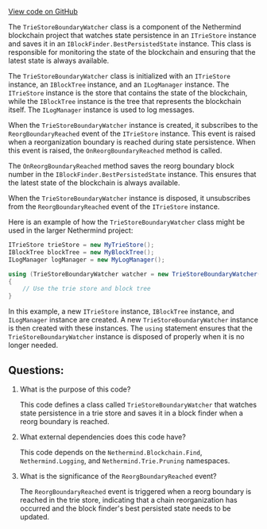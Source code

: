[View code on GitHub](https://github.com/nethermindeth/nethermind/Nethermind.Blockchain/TrieStoreBoundaryWatcher.cs)

The `TrieStoreBoundaryWatcher` class is a component of the Nethermind blockchain project that watches state persistence in an `ITrieStore` instance and saves it in an `IBlockFinder.BestPersistedState` instance. This class is responsible for monitoring the state of the blockchain and ensuring that the latest state is always available.

The `TrieStoreBoundaryWatcher` class is initialized with an `ITrieStore` instance, an `IBlockTree` instance, and an `ILogManager` instance. The `ITrieStore` instance is the store that contains the state of the blockchain, while the `IBlockTree` instance is the tree that represents the blockchain itself. The `ILogManager` instance is used to log messages.

When the `TrieStoreBoundaryWatcher` instance is created, it subscribes to the `ReorgBoundaryReached` event of the `ITrieStore` instance. This event is raised when a reorganization boundary is reached during state persistence. When this event is raised, the `OnReorgBoundaryReached` method is called.

The `OnReorgBoundaryReached` method saves the reorg boundary block number in the `IBlockFinder.BestPersistedState` instance. This ensures that the latest state of the blockchain is always available.

When the `TrieStoreBoundaryWatcher` instance is disposed, it unsubscribes from the `ReorgBoundaryReached` event of the `ITrieStore` instance.

Here is an example of how the `TrieStoreBoundaryWatcher` class might be used in the larger Nethermind project:

```csharp
ITrieStore trieStore = new MyTrieStore();
IBlockTree blockTree = new MyBlockTree();
ILogManager logManager = new MyLogManager();

using (TrieStoreBoundaryWatcher watcher = new TrieStoreBoundaryWatcher(trieStore, blockTree, logManager))
{
    // Use the trie store and block tree
}
```

In this example, a new `ITrieStore` instance, `IBlockTree` instance, and `ILogManager` instance are created. A new `TrieStoreBoundaryWatcher` instance is then created with these instances. The `using` statement ensures that the `TrieStoreBoundaryWatcher` instance is disposed of properly when it is no longer needed.
## Questions: 
 1. What is the purpose of this code?
    
    This code defines a class called `TrieStoreBoundaryWatcher` that watches state persistence in a trie store and saves it in a block finder when a reorg boundary is reached.

2. What external dependencies does this code have?
    
    This code depends on the `Nethermind.Blockchain.Find`, `Nethermind.Logging`, and `Nethermind.Trie.Pruning` namespaces.

3. What is the significance of the `ReorgBoundaryReached` event?
    
    The `ReorgBoundaryReached` event is triggered when a reorg boundary is reached in the trie store, indicating that a chain reorganization has occurred and the block finder's best persisted state needs to be updated.